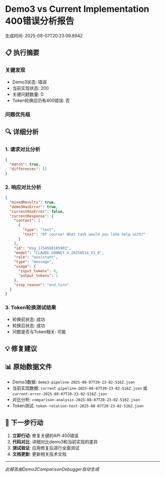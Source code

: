 # Demo3 vs Current Implementation 400错误分析报告

生成时间: 2025-08-07T20:23:09.894Z

## 📋 执行摘要

### 关键发现
- Demo3状态: 错误
- 当前实现状态: 200
- 关键问题数量: 0
- Token轮换后仍有400错误: 否

### 问题优先级


## 🔍 详细分析

### 1. 请求对比分析
```json
{
  "match": true,
  "differences": []
}
```

### 2. 响应对比分析
```json
{
  "mixedResults": true,
  "demo3HasError": true,
  "currentHasError": false,
  "currentResponse": {
    "content": [
      {
        "type": "text",
        "text": "Of course! What task would you like help with?"
      }
    ],
    "id": "msg_1754598185903",
    "model": "CLAUDE_SONNET_4_20250514_V1_0",
    "role": "assistant",
    "type": "message",
    "usage": {
      "input_tokens": 0,
      "output_tokens": 1
    },
    "stop_reason": "end_turn"
  }
}
```

### 3. Token轮换测试结果
- 轮换前状态: 成功
- 轮换后状态: 成功
- 问题是否与Token相关: 可能

## 💡 修复建议



## 📊 原始数据文件

- Demo3数据: `demo3-pipeline-2025-08-07T20-23-02-516Z.json`
- 当前实现数据: `current-pipeline-2025-08-07T20-23-02-516Z.json` 或 `current-error-2025-08-07T20-23-02-516Z.json`
- 对比分析: `comparison-analysis-2025-08-07T20-23-02-516Z.json`
- Token测试: `token-rotation-test-2025-08-07T20-23-02-516Z.json`

## 🎯 下一步行动

1. **立即行动**: 修复关键的API 400错误
2. **代码对比**: 详细对比demo3和当前实现的差异
3. **测试验证**: 应用修复后进行全面测试
4. **文档更新**: 更新相关技术文档

---
*此报告由Demo3ComparisonDebugger自动生成*
